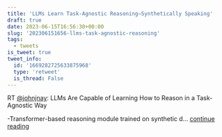 ```yaml
---
title: 'LLMs Learn Task-Agnostic Reasoning—Synthetically Speaking'
draft: true
date: 2023-06-15T16:56:30+00:00
slug: '202306151656-llms-task-agnostic-reasoning'
tags:
  - tweets
is_tweet: true
tweet_info:
  id: '1669282725633875968'
  type: 'retweet'
  is_thread: False
---
```




RT [@johnjnay](https://x.com/johnjnay): LLMs Are Capable of Learning How to Reason in a Task-Agnostic Way

-Transformer-based reasoning module trained on synthetic d… [continue reading](https://x.com/sytelus/status/1669282725633875968)
